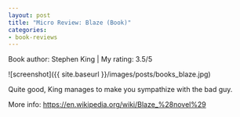 ```yaml
---
layout: post
title: "Micro Review: Blaze (Book)"
categories:
- book-reviews
---
```


<p>Book author: Stephen King | My rating: 3.5/5</p>


![screenshot]({{ site.baseurl }}/images/posts/books_blaze.jpg)


<p>Quite good, King manages to make you sympathize with the bad guy.</p>
<p>More info: <a href="https://en.wikipedia.org/wiki/Blaze_%28novel%29">https://en.wikipedia.org/wiki/Blaze_%28novel%29</a><p>
